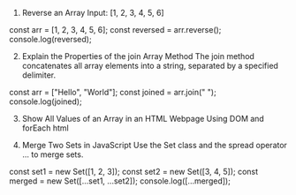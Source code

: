 1. Reverse an Array
Input: [1, 2, 3, 4, 5, 6]

const arr = [1, 2, 3, 4, 5, 6];
const reversed = arr.reverse();
console.log(reversed); 

2. Explain the Properties of the join Array Method
The join method concatenates all array elements into a string, separated by a specified delimiter.


const arr = ["Hello", "World"];
const joined = arr.join(" "); 
console.log(joined); 

3. Show All Values of an Array in an HTML Webpage Using DOM and forEach
html

<p id="output"></p>
<script>
  const arr = [1, 2, 3, 4, 5];
  arr.forEach((item) => {
    document.getElementById("output").textContent += item + " ";
  });
</script>

4. Merge Two Sets in JavaScript
Use the Set class and the spread operator ... to merge sets.

const set1 = new Set([1, 2, 3]);
const set2 = new Set([3, 4, 5]);
const merged = new Set([...set1, ...set2]);
console.log([...merged]); 

